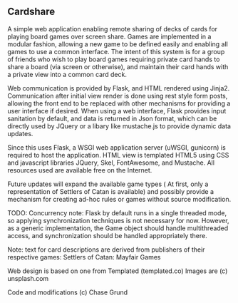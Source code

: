## Cardshare

A simple web application enabling remote sharing of decks of cards for playing board games over screen share.  Games are
 implemented in a modular fashion, allowing a new game to be defined easily and enabling all games to use a common
 interface.  The intent of this system is for a group of friends who wish to play board games requiring private card
 hands to share a board (via screen or otherwise), and maintain their card hands with a private view into a common card
 deck.

Web communication is provided by Flask, and HTML rendered using Jinja2.  Communication after initial view render is done
 using rest style form posts, allowing the front end to be replaced with other mechanisms for providing a user interface
 if desired. When using a web interface, Flask provides input sanitation by default, and data is returned in Json
 format, which can be directly used by JQuery or a libary like mustache.js to provide dynamic data updates.

Since this uses Flask, a WSGI web application server (uWSGI, gunicorn) is required to host the application.  HTML view
 is templated HTML5 using CSS and javascript libraries JQuery, Skel, FontAwesome, and Mustache.  All resources used are
 available free on the Internet.

Future updates will expand the available game types ( At first, only a representation of Settlers of Catan is available)
 and possibly provide a mechanism for creating ad-hoc rules or games without source modification.

TODO: Concurrency note:  Flask by default runs in a single threaded mode, so applying synchronization techniques is not
    necessary for now. However, as a generic implementation, the Game object should handle multithreaded access, and
    synchronization should be handled appropriately there.

Note: text for card descriptions are derived from publishers of their respective games:
 Settlers of Catan: Mayfair Games

Web design is based on one from Templated (templated.co)
 Images are (c) unsplash.com

Code and modifications (c) Chase Grund
